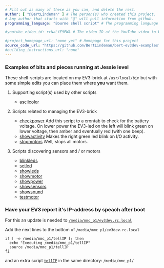 ```yaml
---
# Fill out as many of these as you can, and delete the rest.
author: [ "@BertLindeman" ] # The person(s) who created this project. 
# Any author that starts with "@" will pull information from github.
programming_language: "Bourne shell script" # The programming language used in this project

#youtube_video_id: rrNaLfE9PWA # The video ID of the YouTube video to be displayed with this post

#project_homepage_url: "none yet" # Homepage for this project
source_code_url: "https://github.com/BertLindeman/bert-ev3dev-examples" # Provide a link to your code
#building_instructions_url: "none"
---
```


### Examples of bits and pieces running at Jessie level 

These shell-scripts are located on my EV3-brick at `/usr/local/bin`
but with some simple edits you can place them where **you** want them.

 1. Supporting script(s) used by other scripts
    * [asciicolor](https://github.com/BertLindeman/bert-ev3dev-examples/blob/master/asciicolors)

 2. Scripts related to managing the EV3-brick
    * [checkpower](https://github.com/BertLindeman/bert-ev3dev-examples/blob/master/checkpower) 
    Add this script to a crontab to check for the battery voltage. On lower power the EV3-led on the left will blink green on lower voltage, then amber and eventually red (with one beep).
    * [showactivity](https://github.com/BertLindeman/bert-ev3dev-examples/blob/master/showactivity) Makes the right green led blink on I/O activity.
    * [stopmotors](https://github.com/BertLindeman/bert-ev3dev-examples/blob/master/stopmotors) Well, stops all motors.

 3. Scripts discovering sensors and / or motors
    * [blinkleds](https://github.com/BertLindeman/bert-ev3dev-examples/blob/master/blinkleds)
    * [setled](https://github.com/BertLindeman/bert-ev3dev-examples/blob/master/setled)
    * [showleds](https://github.com/BertLindeman/bert-ev3dev-examples/blob/master/showleds)
    * [showmotor](https://github.com/BertLindeman/bert-ev3dev-examples/blob/master/showmotor)
    * [showpower](https://github.com/BertLindeman/bert-ev3dev-examples/blob/master/showpower)
    * [showsensors](https://github.com/BertLindeman/bert-ev3dev-examples/blob/master/showsensors)
    * [showsound](https://github.com/BertLindeman/bert-ev3dev-examples/blob/master/showsound)
    * [testmotor](https://github.com/BertLindeman/bert-ev3dev-examples/blob/master/testmotor)

### Have your EV3 report it's IP-address by speach after boot
For this an update is needed to 
[`/media/mmc_p1/ev3dev.rc.local`](https://github.com/BertLindeman/bert-ev3dev-examples/blob/master/rc.local)

Add the next lines to the bottom of `/media/mmc_p1/ev3dev.rc.local`


    if [ -e /media/mmc_p1/tellIP ]; then
      echo "Executing /media/mmc_p1/tellIP"
      source /media/mmc_p1/tellIP
    fi


and an extra script [`tellIP`](https://github.com/BertLindeman/bert-ev3dev-examples/blob/master/tellIP)
in the same directory: `/media/mmc_p1/`
